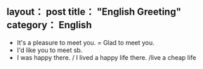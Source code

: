 layout： post
title： "English Greeting"
category： English
---

- It's a pleasure to meet you. = Glad to meet you.
- I'd like you to meet sb.
- I was happy there. / I lived a happy life there. /live a cheap life